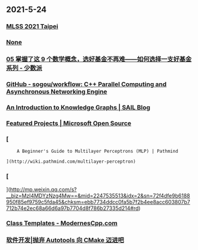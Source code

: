 
## 2021-5-24

### [MLSS 2021 Taipei](http://ai.ntu.edu.tw/mlss2021/)

### [None](https://www.bilibili.com/video/av21376839/)

### [05 掌握了这 9 个数学概念，选好基金不再难——如何选择一支好基金系列 - 少数派](https://sspai.com/post/66816)

### [GitHub - sogou/workflow: C++ Parallel Computing and Asynchronous Networking Engine](https://github.com/sogou/workflow)

### [An Introduction to Knowledge Graphs | SAIL Blog](http://ai.stanford.edu/blog/introduction-to-knowledge-graphs/)

### [Featured Projects | Microsoft Open Source](https://opensource.microsoft.com/projects/)

### [
      
        A Beginner's Guide to Multilayer Perceptrons (MLP) | Pathmind
      
    ](http://wiki.pathmind.com/multilayer-perceptron)

### [
](http://mp.weixin.qq.com/s?__biz=MzI4MDYzNzg4Mw==&mid=2247535513&idx=2&sn=72f4dfe9b6188950f85ef9759c5fda45&chksm=ebb7734ddcc0fa5b7f2b4ee8acc603807b7712b74e2ec68a66d6a97b7704d8f786b27335d214#rd)

### [Class Templates - ModernesCpp.com](http://www.modernescpp.com/index.php/class-templates)

### [软件开发|抛弃 Autotools 向 CMake 迈进吧](https://linux.cn/article-13419-1.html)
